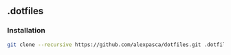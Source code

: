 ##  .dotfiles

### Installation

```bash
git clone --recursive https://github.com/alexpasca/dotfiles.git .dotfiles && .dotfiles/install.sh
```

